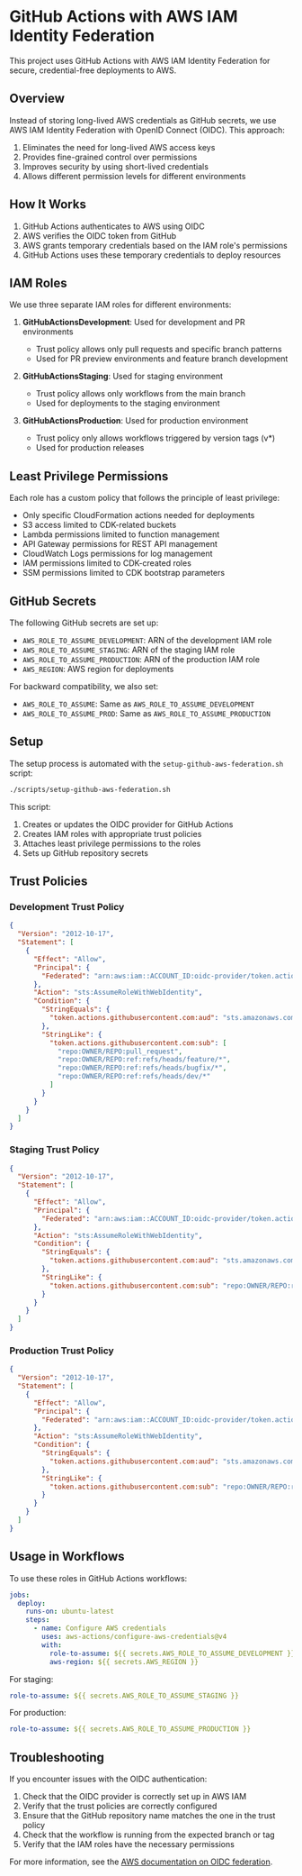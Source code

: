 # GitHub Actions with AWS IAM Identity Federation

This project uses GitHub Actions with AWS IAM Identity Federation for secure, credential-free deployments to AWS.

## Overview

Instead of storing long-lived AWS credentials as GitHub secrets, we use AWS IAM Identity Federation with OpenID Connect (OIDC). This approach:

1. Eliminates the need for long-lived AWS access keys
2. Provides fine-grained control over permissions
3. Improves security by using short-lived credentials
4. Allows different permission levels for different environments

## How It Works

1. GitHub Actions authenticates to AWS using OIDC
2. AWS verifies the OIDC token from GitHub
3. AWS grants temporary credentials based on the IAM role's permissions
4. GitHub Actions uses these temporary credentials to deploy resources

## IAM Roles

We use three separate IAM roles for different environments:

1. **GitHubActionsDevelopment**: Used for development and PR environments
   - Trust policy allows only pull requests and specific branch patterns
   - Used for PR preview environments and feature branch development

2. **GitHubActionsStaging**: Used for staging environment
   - Trust policy allows only workflows from the main branch
   - Used for deployments to the staging environment

3. **GitHubActionsProduction**: Used for production environment
   - Trust policy only allows workflows triggered by version tags (v*)
   - Used for production releases

## Least Privilege Permissions

Each role has a custom policy that follows the principle of least privilege:

- Only specific CloudFormation actions needed for deployments
- S3 access limited to CDK-related buckets
- Lambda permissions limited to function management
- API Gateway permissions for REST API management
- CloudWatch Logs permissions for log management
- IAM permissions limited to CDK-created roles
- SSM permissions limited to CDK bootstrap parameters

## GitHub Secrets

The following GitHub secrets are set up:

- `AWS_ROLE_TO_ASSUME_DEVELOPMENT`: ARN of the development IAM role
- `AWS_ROLE_TO_ASSUME_STAGING`: ARN of the staging IAM role
- `AWS_ROLE_TO_ASSUME_PRODUCTION`: ARN of the production IAM role
- `AWS_REGION`: AWS region for deployments

For backward compatibility, we also set:
- `AWS_ROLE_TO_ASSUME`: Same as `AWS_ROLE_TO_ASSUME_DEVELOPMENT`
- `AWS_ROLE_TO_ASSUME_PROD`: Same as `AWS_ROLE_TO_ASSUME_PRODUCTION`

## Setup

The setup process is automated with the `setup-github-aws-federation.sh` script:

```bash
./scripts/setup-github-aws-federation.sh
```

This script:

1. Creates or updates the OIDC provider for GitHub Actions
2. Creates IAM roles with appropriate trust policies
3. Attaches least privilege permissions to the roles
4. Sets up GitHub repository secrets

## Trust Policies

### Development Trust Policy

```json
{
  "Version": "2012-10-17",
  "Statement": [
    {
      "Effect": "Allow",
      "Principal": {
        "Federated": "arn:aws:iam::ACCOUNT_ID:oidc-provider/token.actions.githubusercontent.com"
      },
      "Action": "sts:AssumeRoleWithWebIdentity",
      "Condition": {
        "StringEquals": {
          "token.actions.githubusercontent.com:aud": "sts.amazonaws.com"
        },
        "StringLike": {
          "token.actions.githubusercontent.com:sub": [
            "repo:OWNER/REPO:pull_request",
            "repo:OWNER/REPO:ref:refs/heads/feature/*",
            "repo:OWNER/REPO:ref:refs/heads/bugfix/*",
            "repo:OWNER/REPO:ref:refs/heads/dev/*"
          ]
        }
      }
    }
  ]
}
```

### Staging Trust Policy

```json
{
  "Version": "2012-10-17",
  "Statement": [
    {
      "Effect": "Allow",
      "Principal": {
        "Federated": "arn:aws:iam::ACCOUNT_ID:oidc-provider/token.actions.githubusercontent.com"
      },
      "Action": "sts:AssumeRoleWithWebIdentity",
      "Condition": {
        "StringEquals": {
          "token.actions.githubusercontent.com:aud": "sts.amazonaws.com"
        },
        "StringLike": {
          "token.actions.githubusercontent.com:sub": "repo:OWNER/REPO:ref:refs/heads/main"
        }
      }
    }
  ]
}
```

### Production Trust Policy

```json
{
  "Version": "2012-10-17",
  "Statement": [
    {
      "Effect": "Allow",
      "Principal": {
        "Federated": "arn:aws:iam::ACCOUNT_ID:oidc-provider/token.actions.githubusercontent.com"
      },
      "Action": "sts:AssumeRoleWithWebIdentity",
      "Condition": {
        "StringEquals": {
          "token.actions.githubusercontent.com:aud": "sts.amazonaws.com"
        },
        "StringLike": {
          "token.actions.githubusercontent.com:sub": "repo:OWNER/REPO:ref:refs/tags/v*"
        }
      }
    }
  ]
}
```

## Usage in Workflows

To use these roles in GitHub Actions workflows:

```yaml
jobs:
  deploy:
    runs-on: ubuntu-latest
    steps:
      - name: Configure AWS credentials
        uses: aws-actions/configure-aws-credentials@v4
        with:
          role-to-assume: ${{ secrets.AWS_ROLE_TO_ASSUME_DEVELOPMENT }}
          aws-region: ${{ secrets.AWS_REGION }}
```

For staging:

```yaml
role-to-assume: ${{ secrets.AWS_ROLE_TO_ASSUME_STAGING }}
```

For production:

```yaml
role-to-assume: ${{ secrets.AWS_ROLE_TO_ASSUME_PRODUCTION }}
```

## Troubleshooting

If you encounter issues with the OIDC authentication:

1. Check that the OIDC provider is correctly set up in AWS IAM
2. Verify that the trust policies are correctly configured
3. Ensure that the GitHub repository name matches the one in the trust policy
4. Check that the workflow is running from the expected branch or tag
5. Verify that the IAM roles have the necessary permissions

For more information, see the [AWS documentation on OIDC federation](https://docs.aws.amazon.com/IAM/latest/UserGuide/id_roles_providers_create_oidc.html).
